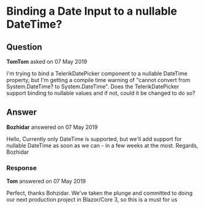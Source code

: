# Binding a Date Input to a nullable DateTime?

## Question

**TomTom** asked on 07 May 2019

I'm trying to bind a TelerikDatePicker component to a nullable DateTime property, but I'm getting a compile time warning of "cannot convert from System.DateTime? to System.DateTime". Does the TelerikDatePicker support binding to nullable values and if not, could it be changed to do so?

## Answer

**Bozhidar** answered on 07 May 2019

Hello, Currently only DateTime is supported, but we'll add support for nullable DateTime as soon as we can - in a few weeks at the most. Regards, Bozhidar

### Response

**Tom** answered on 07 May 2019

Perfect, thanks Bohzidar. We've taken the plunge and committed to doing our next production project in Blazor/Core 3, so this is a must for us
